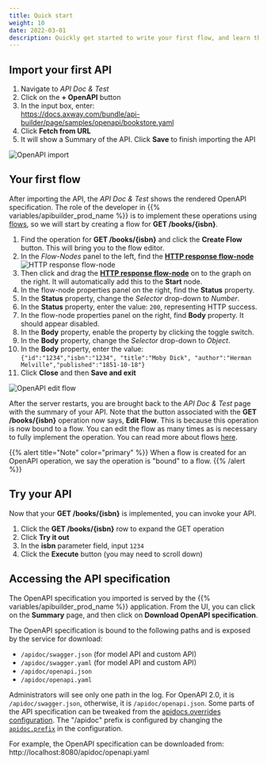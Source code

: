 ```yaml
---
title: Quick start
weight: 10
date: 2022-03-01
description: Quickly get started to write your first flow, and learn the basics of OpenAPI development.
---
```


## Import your first API

1. Navigate to _API Doc & Test_
1. Click on the **+ OpenAPI** button
1. In the input box, enter:<br>https://docs.axway.com/bundle/api-builder/page/samples/openapi/bookstore.yaml
1. Click **Fetch from URL**
1. It will show a Summary of the API. Click **Save** to finish importing the API

![OpenAPI import](/Images/openapi_quickstart_import.gif)

## Your first flow

After importing the API, the _API Doc & Test_ shows the rendered OpenAPI specification. The role of the developer in {{% variables/apibuilder_prod_name %}} is to implement these operations using [flows](/docs/developer_guide/flows), so we will start by creating a flow for **GET /books/{isbn}**.

1. Find the operation for **GET /books/{isbn}** and click the **Create Flow** button. This will bring you to the flow editor.
1. In the _Flow-Nodes_ panel to the left, find the [**HTTP response flow-node**](/docs/developer_guide/flows/flow_nodes/http_response_flow_node) ![HTTP response flow-node](/Images/flow_node_http_response.png)
1. Then click and drag the [**HTTP response flow-node**](/docs/developer_guide/flows/flow_nodes/http_response_flow_node) on to the graph on the right. It will automatically add this to the **Start** node.
1. In the flow-node properties panel on the right, find the **Status** property.
1. In the **Status** property, change the _Selector_ drop-down to _Number_.
1. In the **Status** property, enter the value: `200`, representing HTTP success.
1. In the flow-node properties panel on the right, find **Body** property. It should appear disabled.
1. In the **Body** property, enable the property by clicking the toggle switch.
1. In the **Body** property, change the _Selector_ drop-down to _Object_.
1. In the **Body** property, enter the value:<br>
`{"id":"1234","isbn":"1234", "title":"Moby Dick", "author":"Herman Melville","published":"1851-10-18"}`
1. Click **Close** and then **Save and exit**

![OpenAPI edit flow](/Images/openapi_quickstart_flow.gif)

After the server restarts, you are brought back to the _API Doc & Test_ page with the summary of your API. Note that the button associated with the **GET /books/{isbn}** operation now says, **Edit Flow**. This is because this operation is now bound to a flow. You can edit the flow as many times as is necessary to fully implement the operation. You can read more about flows [here](/docs/developer_guide/flows).

{{% alert title="Note" color="primary" %}}
When a flow is created for an OpenAPI operation, we say the operation is "bound" to a flow.
{{% /alert %}}

## Try your API

Now that your **GET /books/{isbn}** is implemented, you can invoke your API.

1. Click the **GET /books/{isbn}** row to expand the GET operation
1. Click **Try it out**
1. In the **isbn** parameter field, input `1234`
1. Click the **Execute** button (you may need to scroll down)

## Accessing the API specification

The OpenAPI specification you imported is served by the {{% variables/apibuilder_prod_name %}} application. From the UI, you can click on the **Summary** page, and then click on **Download OpenAPI specification**.

The OpenAPI specification is bound to the following paths and is exposed by the service for download:

* `/apidoc/swagger.json` (for model API and custom API)
* `/apidoc/swagger.yaml` (for model API and custom API)
* `/apidoc/openapi.json`
* `/apidoc/openapi.yaml`

Administrators will see only one path in the log. For OpenAPI 2.0, it is `/apidoc/swagger.json`, otherwise, it is `/apidoc/openapi.json`. Some parts of the API specification can be tweaked from the [apidocs.overrides configuration](/docs/developer_guide/project/configuration/project_configuration#apidoc). The "/apidoc" prefix is configured by changing the [`apidoc.prefix`](/docs/developer_guide/project/configuration/project_configuration#apidoc) in the configuration.

For example, the OpenAPI specification can be downloaded from: http://localhost:8080/apidoc/openapi.yaml
